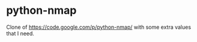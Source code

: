 python-nmap
===========

Clone of https://code.google.com/p/python-nmap/ with some extra values that I need.
